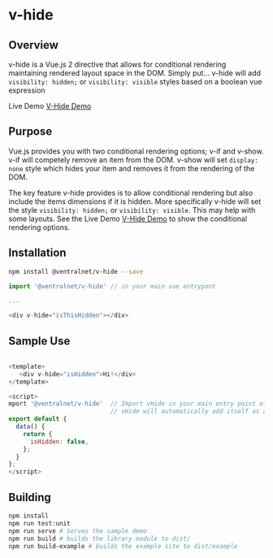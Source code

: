 # v-hide

## Overview
v-hide is a Vue.js 2 directive that allows for conditional rendering maintaining rendered layout space in the DOM.
Simply put... v-hide will add `visibility: hidden;` or `visibility: visible` styles based on a boolean vue expression

Live Demo [V-Hide Demo](https://polite-bonbon-abd119.netlify.app/)

## Purpose
Vue.js provides you with two conditional rendering options; v-if and v-show.  v-if will competely remove an item from
the DOM.  v-show will set `display: none` style which hides your item and removes it from the rendering of the DOM.

The key feature v-hide provides is to allow conditional rendering but also include the items dimensions if it is hidden.  More specifically v-hide will set the style `visibility: hidden;` or `visibility: visible`.  This may help with some layouts.  See the Live Demo [V-Hide Demo](https://polite-bonbon-abd119.netlify.app/) to show the conditional rendering options.

## Installation

```Bash 
npm install @ventralnet/v-hide --save
```

```javascript 
import '@ventralnet/v-hide' // in your main vue entrypont

...

<div v-hide="isThisHidden"></div>
```

## Sample Use

```javascript

<template>
   <div v-hide="isHidden">Hi!</div>
</template>

<script>
mport '@ventralnet/v-hide'  // Import vHide in your main entry point after importing Vue
                            // vHide will automatically add itself as a directive to the global Vue object
export default {
  data() {
    return {
      isHidden: false,
    };
  }  
};
</script>
```

## Building
```Bash
npm install
npm run test:unit
npm run serve # Serves the sample demo
npm run build # builds the library module to dist/
npm run build-example # builds the example site to dist/example
```
